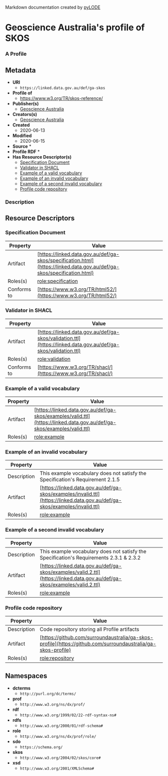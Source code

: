 Markdown documentation created by [pyLODE](http://github.com/rdflib/pyLODE) 

# Geoscience Australia's profile of SKOS
### A Profile

## Metadata
* **URI**
  * `https://linked.data.gov.au/def/ga-skos`
* **Profile of**
  * https://www.w3.org/TR/skos-reference/
* **Publisher(s)**
  * [Geoscience Australia](https://linked.data.gov.au/org/ga)
* **Creators(s)**
  * [Geoscience Australia](https://linked.data.gov.au/org/ga)
* **Created**
  * 2020-06-13
* **Modified**
  * 2020-06-15
* **Source**
  * 
* **Profile RDF**
  * 
* **Has Resource Descriptor(s)**
  * [Specification Document](ub1bL16C22)
  * [Validator in SHACL](ub1bL23C5)
  * [Example of a valid vocabulary](ub1bL30C5)
  * [Example of an invalid vocabulary](ub1bL36C5)
  * [Example of a second invalid vocabulary](ub1bL43C5)
  * [Profile code repository](ub1bL50C5)
### Description



## Resource Descriptors

### Specification Document
Property | Value
--- | ---
Artifact | [https://linked.data.gov.au/def/ga-skos/specification.html](https://linked.data.gov.au/def/ga-skos/specification.html)
Roles(s) |[role:specification](http://www.w3.org/ns/dx/prof/role/specification) <br />
Conforms to |[https://www.w3.org/TR/html52/](https://www.w3.org/TR/html52/) <br />

### Validator in SHACL
Property | Value
--- | ---
Artifact | [https://linked.data.gov.au/def/ga-skos/validation.ttl](https://linked.data.gov.au/def/ga-skos/validation.ttl)
Roles(s) |[role:validation](http://www.w3.org/ns/dx/prof/role/validation) <br />
Conforms to |[https://www.w3.org/TR/shacl/](https://www.w3.org/TR/shacl/) <br />

### Example of a valid vocabulary
Property | Value
--- | ---
Artifact | [https://linked.data.gov.au/def/ga-skos/examples/valid.ttl](https://linked.data.gov.au/def/ga-skos/examples/valid.ttl)
Roles(s) |[role:example](http://www.w3.org/ns/dx/prof/role/example) <br />

### Example of an invalid vocabulary
Property | Value
--- | ---
Description | This example vocabulary does not satisfy the Specification's Requirement 2.1.5
Artifact | [https://linked.data.gov.au/def/ga-skos/examples/invalid.ttl](https://linked.data.gov.au/def/ga-skos/examples/invalid.ttl)
Roles(s) |[role:example](http://www.w3.org/ns/dx/prof/role/example) <br />

### Example of a second invalid vocabulary
Property | Value
--- | ---
Description | This example vocabulary does not satisfy the Specification's Requirements 2.3.1 & 2.3.2
Artifact | [https://linked.data.gov.au/def/ga-skos/examples/valid.2.ttl](https://linked.data.gov.au/def/ga-skos/examples/valid.2.ttl)
Roles(s) |[role:example](http://www.w3.org/ns/dx/prof/role/example) <br />

### Profile code repository
Property | Value
--- | ---
Description | Code repository storing all Profile artifacts
Artifact | [https://github.com/surroundaustralia/ga-skos-profile](https://github.com/surroundaustralia/ga-skos-profile)
Roles(s) |[role:repository](http://www.w3.org/ns/dx/prof/role/repository) <br />



## Namespaces
* **dcterms**
  * `http://purl.org/dc/terms/`
* **prof**
  * `http://www.w3.org/ns/dx/prof/`
* **rdf**
  * `http://www.w3.org/1999/02/22-rdf-syntax-ns#`
* **rdfs**
  * `http://www.w3.org/2000/01/rdf-schema#`
* **role**
  * `http://www.w3.org/ns/dx/prof/role/`
* **sdo**
  * `https://schema.org/`
* **skos**
  * `http://www.w3.org/2004/02/skos/core#`
* **xsd**
  * `http://www.w3.org/2001/XMLSchema#`